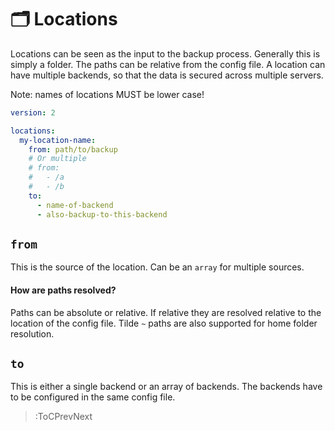 # 🗂 Locations

Locations can be seen as the input to the backup process. Generally this is simply a folder.
The paths can be relative from the config file. A location can have multiple backends, so that the data is secured across multiple servers.

Note: names of locations MUST be lower case!
```yaml | .autorestic.yml
version: 2

locations:
  my-location-name:
    from: path/to/backup
    # Or multiple
    # from:
    #   - /a
    #   - /b
    to:
      - name-of-backend
      - also-backup-to-this-backend
```

## `from`

This is the source of the location. Can be an `array` for multiple sources.

#### How are paths resolved?

Paths can be absolute or relative. If relative they are resolved relative to the location of the config file. Tilde `~` paths are also supported for home folder resolution.

## `to`

This is either a single backend or an array of backends. The backends have to be configured in the same config file.

> :ToCPrevNext
